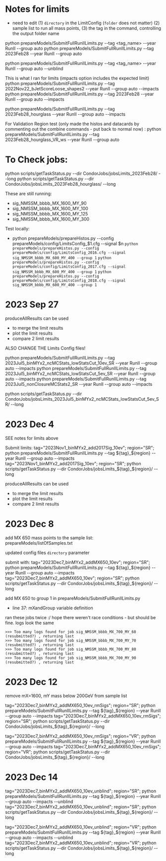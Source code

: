 # Notes for limits

- need to edit
(1) `directory` in the LimitConfig (`folder` does not matter)
(2) sample list to run all mass points,
(3) the tag in the command, controlling the output folder name


python prepareModels/SubmitFullRunIILimits.py --tag <tag_name> --year RunII --group auto
python prepareModels/SubmitFullRunIILimits.py --tag 2023Feb28 --year RunII --group auto

python prepareModels/SubmitFullRunIILimits.py --tag <tag_name> --year RunII --group auto --unblind



This is what I ran for limits (impacts option includes the expected limit)
python prepareModels/SubmitFullRunIILimits.py --tag 2022Nov22_bJetScoreLoose_shapes2  --year RunII --group auto --impacts
python prepareModels/SubmitFullRunIILimits.py --tag 2023Feb28  --year RunII --group auto --impacts

python prepareModels/SubmitFullRunIILimits.py --tag 2023Feb28_hourglass --year RunII --group auto --impacts

For Validation Region test (only made the histos and datacards by commenting out the combine commands - put back to normal now) :
python prepareModels/SubmitFullRunIILimits.py --tag 2023Feb28_hourglass_VR_ws --year RunII --group auto



# To Check jobs:
python scripts/getTaskStatus.py --dir CondorJobs/jobsLimits_2023Feb28/ --long
python scripts/getTaskStatus.py --dir CondorJobs/jobsLimits_2023Feb28_hourglass/ --long

These are still running:
- sig_NMSSM_bbbb_MX_1600_MY_90
- sig_NMSSM_bbbb_MX_1600_MY_100
- sig_NMSSM_bbbb_MX_1600_MY_125
- sig_NMSSM_bbbb_MX_1600_MY_300



Test locally:
- python prepareModels/prepareHistos.py --config prepareModels/config/LimitsConfig_$1.cfg --signal $n
	`python prepareModels/prepareHistos.py --config prepareModels/config/LimitsConfig_2016.cfg --signal sig_NMSSM_bbbb_MX_600_MY_400 --group 1`
	`python prepareModels/prepareHistos.py --config prepareModels/config/LimitsConfig_2017.cfg --signal sig_NMSSM_bbbb_MX_600_MY_400 --group 1`
	`python prepareModels/prepareHistos.py --config prepareModels/config/LimitsConfig_2018.cfg --signal sig_NMSSM_bbbb_MX_600_MY_400 --group 1`

# 2023 Sep 27
produceAllResults can be used
- to merge the limit results
- plot the limit results
- compare 2 limit results

ALSO CHANGE THE Limits Config files!

python prepareModels/SubmitFullRunIILimits.py --tag 2023Jul5_binMYx2_ncMCStats_lowStatsCut_10ev_SR --year RunII --group auto --impacts
python prepareModels/SubmitFullRunIILimits.py --tag 2023Jul5_binMYx2_ncMCStats_lowStatsCut_5ev_SR --year RunII --group auto --impacts
python prepareModels/SubmitFullRunIILimits.py --tag 2023Jul5_nonClosureMCStats2_SR --year RunII --group auto --impacts

python scripts/getTaskStatus.py --dir CondorJobs/jobsLimits_2023Jul5_binMYx2_ncMCStats_lowStatsCut_5ev_SR/ --long

# 2023 Dec 4

SEE notes for limits above

Submit limits:
tag="2023Nov1_binMYx2_add2017Sig_10ev"; region="SR"; python prepareModels/SubmitFullRunIILimits.py --tag ${tag}_${region} --year RunII --group auto --impacts
tag="2023Nov1_binMYx2_add2017Sig_10ev"; region="SR"; python scripts/getTaskStatus.py --dir CondorJobs/jobsLimits_${tag}_${region}/ --long

produceAllResults can be used
- to merge the limit results
- plot the limit results
- compare 2 limit results

# 2023 Dec 8

add MX 650 mass points to the sample list:
prepareModels/listOfSamples.txt

updated config files `directory` parameter

submit with:
tag="2023Dec7_binMYx2_addMX650_10ev"; region="SR"; python prepareModels/SubmitFullRunIILimits.py --tag ${tag}_${region} --year RunII --group auto --impacts
tag="2023Dec7_binMYx2_addMX650_10ev"; region="SR"; python scripts/getTaskStatus.py --dir CondorJobs/jobsLimits_${tag}_${region}/ --long

add MX 650 to group 1 in
prepareModels/SubmitFullRunIILimits.py
- line 37: mXandGroup variable definition

ran these jobs twice :/
hope there weren't race conditions - but should be fine. logs look the same
```
>>> Too many logs found for job sig_NMSSM_bbbb_MX_700_MY_60  (resubmitted?) , returning last
>>> Too many logs found for job sig_NMSSM_bbbb_MX_700_MY_70  (resubmitted?) , returning last
>>> Too many logs found for job sig_NMSSM_bbbb_MX_700_MY_80  (resubmitted?) , returning last
>>> Too many logs found for job sig_NMSSM_bbbb_MX_700_MY_90  (resubmitted?) , returning last
```

# 2023 Dec 12

remove mX=1600, mY mass below 200GeV from sample list

tag="2023Dec7_binMYx2_addMX650_10ev_rmSigs"; region="SR"; python prepareModels/SubmitFullRunIILimits.py --tag ${tag}_${region} --year RunII --group auto --impacts
tag="2023Dec7_binMYx2_addMX650_10ev_rmSigs"; region="SR"; python scripts/getTaskStatus.py --dir CondorJobs/jobsLimits_${tag}_${region}/ --long

tag="2023Dec7_binMYx2_addMX650_10ev_rmSigs"; region="VR"; python prepareModels/SubmitFullRunIILimits.py --tag ${tag}_${region} --year RunII --group auto --impacts
tag="2023Dec7_binMYx2_addMX650_10ev_rmSigs"; region="VR"; python scripts/getTaskStatus.py --dir CondorJobs/jobsLimits_${tag}_${region}/ --long


# 2023 Dec 14

tag="2023Dec7_binMYx2_addMX650_10ev_unblind"; region="SR"; python prepareModels/SubmitFullRunIILimits.py --tag ${tag}_${region} --year RunII --group auto --impacts --unblind
tag="2023Dec7_binMYx2_addMX650_10ev_unblind"; region="SR"; python scripts/getTaskStatus.py --dir CondorJobs/jobsLimits_${tag}_${region}/ --long

tag="2023Dec7_binMYx2_addMX650_10ev_unblind"; region="VR"; python prepareModels/SubmitFullRunIILimits.py --tag ${tag}_${region} --year RunII --group auto --impacts --unblind
tag="2023Dec7_binMYx2_addMX650_10ev_unblind"; region="VR"; python scripts/getTaskStatus.py --dir CondorJobs/jobsLimits_${tag}_${region}/ --long

